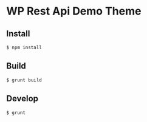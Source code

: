 # WP Rest Api Demo Theme

## Install

`$ npm install`

## Build

`$ grunt build`

## Develop

`$ grunt`